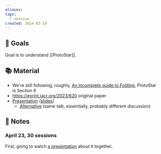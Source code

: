 ```yaml
---
aliases: 
tags:
  - session
created: 2024-03-19
---
```

## 🎯 Goals
Goal is to understand [[ProtoStar]].

## 📚 Material
- We're still following, roughly, [An incomplete guide to Folding](https://taiko.mirror.xyz/tk8LoE-rC2w0MJ4wCWwaJwbq8-Ih8DXnLUf7aJX1FbU), ProtoStar is Section 6
- https://eprint.iacr.org/2023/620 original paper
- [Presentation](https://youtu.be/wtxVYiZh7zc) ([slides](https://www.slideshare.net/AlexPruden/zkstudyclub-protostar-binyi-chen-benedikt-bnz-espresso-systems))
	- [Alternative](https://youtu.be/tt00TLFJPpc) (same talk, essentially, probably different discussion)

## 📝 Notes
### April 23, 30 sessions
First, going to watch [a presentation](https://youtu.be/wtxVYiZh7zc) about it together.